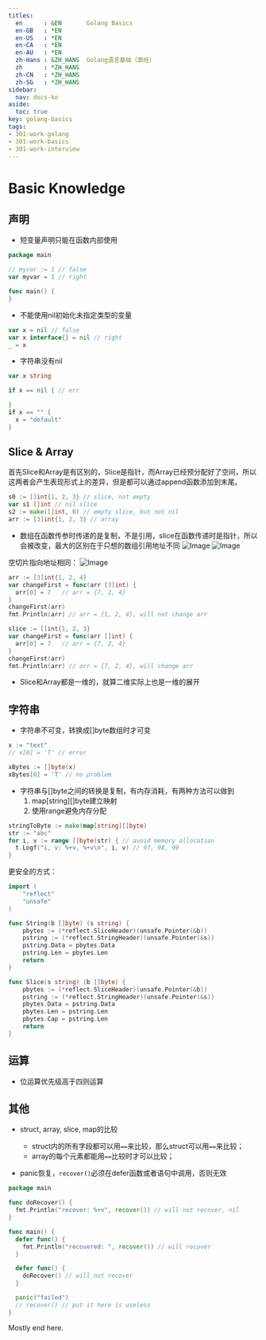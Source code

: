 ```yaml
---
titles: 
  en      : &EN       Golang Basics
  en-GB   : *EN
  en-US   : *EN
  en-CA   : *EN
  en-AU   : *EN
  zh-Hans : &ZH_HANS  Golang语言基础（面经）
  zh      : *ZH_HANS
  zh-CN   : *ZH_HANS
  zh-SG   : *ZH_HANS
sidebar:
  nav: docs-ko
aside:
  toc: true
key: golang-basics
tags:
- 301-work-golang
- 301-work-basics
- 301-work-interview
---
```


# Basic Knowledge

## 声明

- 短变量声明只能在函数内部使用
```go
package main

// myvar := 1 // false
var myvar = 1 // right

func main() {
}
```

- 不能使用nil初始化未指定类型的变量
```go
var x = nil // false
var x interface{} = nil // right
_ = x
```

- 字符串没有nil
```go
var x string

if x == nil { // err

}
if x == "" {
  x = "default"
}
```

## Slice & Array

首先Slice和Array是有区别的，Slice是指针，而Array已经预分配好了空间，所以这两者会产生表现形式上的差异，但是都可以通过append函数添加到末尾。
```go
s0 := []int{1, 2, 3} // slice, not empty
var s1 []int // nil slice
s2 := make([]int, 0) // empty slice, but not nil
arr := [3]int{1, 2, 3} // array
```

- 数组在函数传参时传递的是复制，不是引用，slice在函数传递时是指针，所以会被改变，最大的区别在于只想的数组引用地址不同
![Image](https://mmbiz.qpic.cn/mmbiz_png/FmVWPHrDdnmEnIljHLiaRm4UQYQugoxmeN2PG36E45eGuuibRZQQQrnxAIb9EC67judR31DewqtrNiaw2nrs5rmDQ/640?wx_fmt=png&tp=webp&wxfrom=5&wx_lazy=1&wx_co=1)
![Image](https://mmbiz.qpic.cn/mmbiz_png/FmVWPHrDdnmEnIljHLiaRm4UQYQugoxmeN2PG36E45eGuuibRZQQQrnxAIb9EC67judR31DewqtrNiaw2nrs5rmDQ/640?wx_fmt=png&tp=webp&wxfrom=5&wx_lazy=1&wx_co=1)

空切片指向地址相同：
![Image](https://mmbiz.qpic.cn/mmbiz_png/FmVWPHrDdnmEnIljHLiaRm4UQYQugoxmeTsMB2g7bOhTvZmtR1BxqbRAMtPjZaLhUpHmMuItBiatVDCTLw1ejZxA/640?wx_fmt=png&tp=webp&wxfrom=5&wx_lazy=1&wx_co=1)
```go
arr := [3]int{1, 2, 4}
var changeFirst = func(arr [3]int) {
  arr[0] = 7   // arr = {7, 2, 4}
}
changeFirst(arr)
fmt.Println(arr) // arr = {1, 2, 4}, will not change arr

slice := []int{1, 2, 3}
var changeFirst = func(arr []int) {
  arr[0] = 7   // arr = {7, 2, 4}
}
changeFirst(arr)
fmt.Println(arr) // arr = {7, 2, 4}, will change arr
```

- Slice和Array都是一维的，就算二维实际上也是一维的展开

## 字符串

- 字符串不可变，转换成[]byte数组时才可变
```go
x := "text"
// x[0] = 'T' // error

xBytes := []byte(x)
xBytes[0] = 'T' // no problem
```

- 字符串与[]byte之间的转换是复制，有内存消耗，有两种方法可以做到
  1. map[string][]byte建立映射
  2. 使用range避免内存分配
```go
stringToByte := make(map[string][]byte)
str := "abc"
for i, v := range []byte(str) { // avoid memory allocation
  t.Logf("i, v: %+v, %+v\n", i, v) // 97, 98, 99
}
```
更安全的方式：
```go
import (
    "reflect"
    "unsafe"
)

func String(b []byte) (s string) {
    pbytes := (*reflect.SliceHeader)(unsafe.Pointer(&b))
    pstring := (*reflect.StringHeader)(unsafe.Pointer(&s))
    pstring.Data = pbytes.Data
    pstring.Len = pbytes.Len
    return
}

func Slice(s string) (b []byte) {
    pbytes := (*reflect.SliceHeader)(unsafe.Pointer(&b))
    pstring := (*reflect.StringHeader)(unsafe.Pointer(&s))
    pbytes.Data = pstring.Data
    pbytes.Len = pstring.Len
    pbytes.Cap = pstring.Len
    return
}
```

## 运算

- 位运算优先级高于四则运算

## 其他

- struct, array, slice, map的比较
  - struct内的所有字段都可以用`==`来比较，那么struct可以用`==`来比较；
  - array的每个元素都能用`==`比较时才可以比较；

- panic恢复，`recover()`必须在defer函数或者语句中调用，否则无效
```go
package main

func doRecover() {
  fmt.Println("recover: %+v", recover()) // will not recover, nil
}

func main() {
  defer func() {
    fmt.Println("recovered: ", recover()) // will recover
  }

  defer func() {
    doRecover() // will not recover
  }

  panic("failed")
  // recover() // put it here is useless
}
```

Mostly end here. 